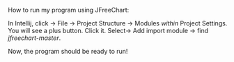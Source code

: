How to run my program using JFreeChart:

In Intellij, click -> File -> Project Structure -> Modules _within_ Project Settings.
You will see a plus button. Click it. 
Select-> Add import module -> find _jfreechart-master_.

Now, the program should be ready to run!
